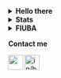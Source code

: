 
<details>
<summary><b>Hello there</b></summary>
<img src="https://media2.giphy.com/media/Nx0rz3jtxtEre/giphy.gif" alt="Hello there">
</details>

<details>
<summary><b>Stats</b></summary>

<a href="https://github.com/anuraghazra/github-readme-stats">
  <img align="center" src="https://github-readme-stats.vercel.app/api?username=brunograssano&include_all_commits=true&count_private=true&show_icons=true&theme=react" />
</a>
<a href="https://github.com/anuraghazra/convoychat">
  <img align="center" src="https://github-readme-stats.vercel.app/api/top-langs/?username=brunograssano&langs_count=10&layout=compact&theme=react" />
</a>

</details>


<details>
 
<summary><b>FIUBA</b></summary>
<p>Material recolectado a lo largo de mi cursada en FIUBA <a href="https://brunograssano.github.io/fiuba.html">aqui</a>.</p>
  
</details>

<b>Contact me</b>

<a href="https://brunograssano.github.io/">
<img align="left" alt="" height="30px" src="https://www.flaticon.com/svg/vstatic/svg/3324/3324799.svg?token=exp=1614445895~hmac=b1156f26ab384da3b7f3cf3e7f3b28ee"/>
</a>

<a href="https://www.linkedin.com/in/bruno-grassano/">
<img align="left" alt="in/bruno-grassano/" height="30px" src="https://www.flaticon.com/svg/vstatic/svg/174/174857.svg?token=exp=1614444770~hmac=5fc27ce07c26ccc043e050ce6074d3ae"/>
</a>

